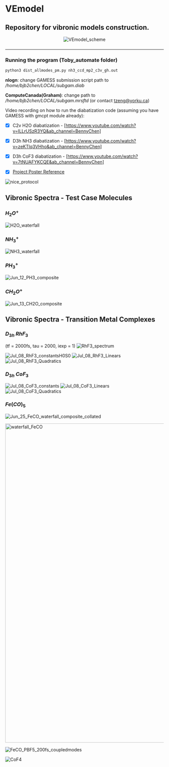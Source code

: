 # VEmodel
## Repository for vibronic models construction.
<div align="center">

![VEmodel_scheme](https://github.com/user-attachments/assets/65604285-ce71-4c55-b9ea-ffd212dab3e2)

<h3>

</h3>

</div>

---

### Running the program (Toby_automate folder)

```py
python3 dist_allmodes_pm.py nh3_ccd_mp2_c3v_gh.out
```

__nlogn__: change GAMESS submission script path to _/home/bjb2chen/LOCAL/subgam.diab_

__ComputeCanada(Graham)__: change path to _/home/bjb2chen/LOCAL/subgam.mrsftd_ (or contact tzeng@yorku.ca)

Video recording on how to run the diabatization code (assuming you have GAMESS with gmcpt module already): 

- [x] C2v H2O diabatization - [https://www.youtube.com/watch?v=ILLrUSzR3YQ&ab_channel=BennyChen]

- [x] D3h NH3 diabatization - [https://www.youtube.com/watch?v=zeKTlq3VHho&ab_channel=BennyChen]

- [x] D3h CoF3 diabatization - [https://www.youtube.com/watch?v=7tNUAFYKCQE&ab_channel=BennyChen]

- [x] [Project Poster Reference](https://github.com/bjb2chen/vmodels/files/10171706/SCP2022_bjc_20685630_White.pdf)

![nice_protocol](https://github.com/bjb2chen/VEmodel/assets/51763900/8ea2d42e-e0ec-4aac-b2f2-47cb1d31348e)

## Vibronic Spectra - Test Case Molecules

### $H_2O^+$

![H2O_waterfall](https://github.com/bjb2chen/VEmodel/assets/51763900/a793d492-7580-487f-81a2-4ff793b3f7c2)

### $NH_3^+$

![NH3_waterfall](https://github.com/bjb2chen/VEmodel/assets/51763900/9d201627-a57e-483c-9850-f920759051c5)

### $PH_3^+$

![Jun_12_PH3_composite](https://github.com/bjb2chen/VEmodel/assets/51763900/12dd6e52-24f2-4f1d-861d-842f0caad53f)

### $CH_2O^+$

![Jun_13_CH2O_composite](https://github.com/bjb2chen/VEmodel/assets/51763900/af4d06a3-d6da-4917-97c7-8f07cbab10a5)

## Vibronic Spectra - Transition Metal Complexes

### $D_{3h}$ $RhF_3$

(tf = 2000fs, tau = 2000, iexp = 1)
![RhF3_spectrum](https://github.com/bjb2chen/VEmodel/assets/51763900/97234174-5bd0-4f83-a691-374efb1cabd3)

![Jul_08_RhF3_constantsH0S0](https://github.com/bjb2chen/VEmodel/assets/51763900/fe67e2b4-c3b1-4ce4-8496-11782e9b101c)
![Jul_08_RhF3_Linears](https://github.com/bjb2chen/VEmodel/assets/51763900/e4a96feb-a74e-40cf-90bf-65432419748a)
![Jul_08_RhF3_Quadratics](https://github.com/bjb2chen/VEmodel/assets/51763900/3f78443d-941e-4064-9a6d-84e87573a579)

### $D_{3h}$ $CoF_3$

![Jul_08_CoF3_constants](https://github.com/bjb2chen/VEmodel/assets/51763900/fa47ffd0-13e0-443e-8d23-93aad02f73b0)
![Jul_08_CoF3_Linears](https://github.com/bjb2chen/VEmodel/assets/51763900/248b6df7-2046-43ac-8f8f-cfaa86640c8b)
![Jul_08_CoF3_Quadratics](https://github.com/bjb2chen/VEmodel/assets/51763900/0107f704-7b9d-486c-be1a-c0e51fe5b54f)

### $Fe(CO)_5$

![Jun_25_FeCO_waterfall_composite_collated](https://github.com/bjb2chen/VEmodel/assets/51763900/83e94785-24c1-4635-88dc-fe145d9fc277)

<img width="1013" alt="waterfall_FeCO" src="https://github.com/bjb2chen/VEmodel/assets/51763900/09098d89-2252-4fe2-80d8-00c8af03f0d2">

![FeCO_PBF5_200fs_coupledmodes](https://github.com/bjb2chen/VEmodel/assets/51763900/a3f18842-0c68-46ff-b59f-cd49ec27553a)

![CoF4](https://github.com/bjb2chen/vmodels/assets/51763900/eb5d7752-d0d4-4151-9af5-d399e079bf3a)



